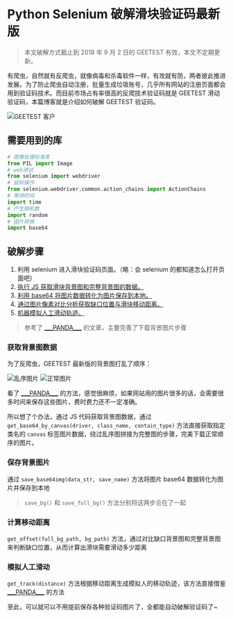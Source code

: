 # Python Selenium 破解滑块验证码最新版

>本文破解方式截止到 2018 年 9 月 2 日的 GEETEST 有效，本文不定期更新。

有爬虫，自然就有反爬虫，就像病毒和杀毒软件一样，有攻就有防，两者彼此推进发展。为了防止爬虫自动注册，批量生成垃圾账号，几乎所有网站的注册页面都会用到验证码技术。而目前市场占有率很高的反爬技术验证码就是 GEETEST 滑动验证码，本篇博客就是介绍如何破解 GEETEST 验证码。

![GEETEST 客户](http://wx1.sinaimg.cn/large/a6e9cb00ly1fuvm1s3u1bj21kw20xb29.jpg)

## 需要用到的库

```python
# 图像处理标准库
from PIL import Image   
# web测试
from selenium import webdriver
# 鼠标操作
from selenium.webdriver.common.action_chains import ActionChains
# 等待时间
import time
# 产生随机数
import random
# 图片转换
import base64
```

## 破解步骤

1. 利用 selenium 进入滑块验证码页面。（略：会 selenium 的都知道怎么打开页面吧）
2. [执行 JS 获取滑块背景图和完整背景图的数据。](#获取背景图数据)
3. [利用 base64 将图片数据转化为图片保存到本地。](#保存背景图)
4. [通过图片像素对比分析获取缺口位置与滑块移动距离。](#计算移动距离)
5. [机器模拟人工滑动轨迹。](#模拟人工滑动)

>参考了 [\_\_\_PANDA\_\_\_](https://blog.csdn.net/qq_38685503/article/details/81187105) 的文章，主要完善了下载背景图片步骤

### 获取背景图数据

为了反爬虫，GEETEST 最新版的背景图打乱了顺序：

![乱序图片](http://wx3.sinaimg.cn/large/a6e9cb00ly1fuvjf3q1gtj208o04g76j.jpg)  ![正常图片](http://wx2.sinaimg.cn/large/a6e9cb00ly1fuvjhc1xjxj207804g0uh.jpg)

看了 [\_\_\_PANDA\_\_\_](https://blog.csdn.net/qq_38685503/article/details/81187105) 的方法，感觉很麻烦，如果网站用的图片很多的话，会需要很多时间来保存这些图片，费时费力还不一定准确。

所以想了个办法，通过 JS 代码获取背景图数据，通过 `get_base64_by_canvas(driver, class_name, contain_type)` 方法直接获取指定类名的 `canvas` 标签图片数据，绕过乱序图拼接为完整图的步骤，完美下载正常顺序的图片。

### 保存背景图片

通过 `save_base64img(data_str, save_name)` 方法将图片 base64 数据转化为图片并保存到本地

>`save_bg()` 和 `save_full_bg()` 方法分别将这两步合在了一起

### 计算移动距离

`get_offset(full_bg_path, bg_path)` 方法，通过对比缺口背景图和完整背景图来判断缺口位置，从而计算出滑块需要滑动多少距离

### 模拟人工滑动

`get_track(distance)` 方法根据移动距离生成模拟人的移动轨迹，该方法直接借鉴 [\_\_\_PANDA\_\_\_](https://blog.csdn.net/qq_38685503/article/details/81187105) 的方法

至此，可以就可以不用提前保存各种验证码图片了，全都能自动破解验证码了~
